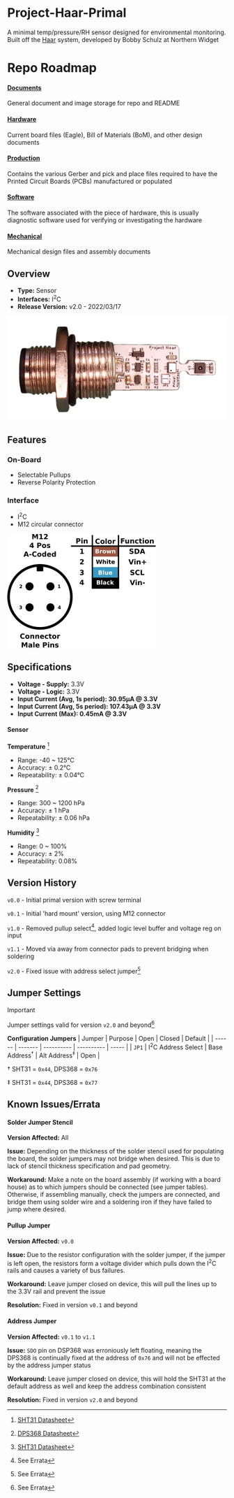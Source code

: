 # Project-Haar-Primal
A minimal temp/pressure/RH sensor designed for environmental monitoring. Built off the [Haar](https://github.com/NorthernWidget-Skunkworks/Project-Haar) system, developed by Bobby Schulz at Northern Widget 

# Repo Roadmap
#### [Documents](Documents/) 

General document and image storage for repo and README

#### [Hardware](Hardware/)

Current board files (Eagle), Bill of Materials (BoM), and other design documents

#### [Production](Production/)

Contains the various Gerber and pick and place files required to have the Printed Circuit Boards (PCBs) manufactured or populated 

#### [Software](Software/)

The software associated with the piece of hardware, this is usually diagnostic software used for verifying or investigating the hardware

#### [Mechanical](Mechanical/)

Mechanical design files and assembly documents

<!-- #### [Testing](Testing/)

Scripts and results from the testing process and development process. Contains more detailed information about documented issues among other testing. 
 -->


## Overview
* **Type:** Sensor
* **Interfaces:** I<sup>2</sup>C
* **Release Version:** v2.0 - 2022/03/17

![Haar Board Cutout](Documents/HaarCutout.png)

<!-- ![Haar v0.0 - Bottom](Documents/Images/Haar_0v0_Bottom_Cropped.jpg) -->

## Features
### On-Board
* Selectable Pullups
* Reverse Polarity Protection  

### Interface
* I<sup>2</sup>C
* M12 circular connector 

<picture>
  <source media="(prefers-color-scheme: dark)" srcset="Documents/Pinout_LIGHT.png">
  <img alt="Haar Connector Pinout" src="Documents/Pinout.png">
</picture>

## Specifications
* **Voltage - Supply:** 3.3V
* **Voltage - Logic:** 3.3V
* **Input Current (Avg, 1s period): 30.95&mu;A @ 3.3V**
* **Input Current (Avg, 5s period): 107.43&mu;A @ 3.3V**
* **Input Current (Max): 0.45mA @ 3.3V**

#### Sensor
**Temperature** [^1]
* Range: -40 ~ 125°C 
* Accuracy: &plusmn; 0.2°C
* Repeatability: &plusmn; 0.04°C

**Pressure** [^2]
* Range: 300 ~ 1200 hPa  
* Accuracy: &plusmn; 1 hPa
* Repeatability: &plusmn; 0.06 hPa

**Humidity** [^1]
* Range: 0 ~ 100%
* Accuracy: &plusmn; 2%
* Repeatability: 0.08%

[^1]: [SHT31 Datasheet](https://sensirion.com/media/documents/213E6A3B/63A5A569/Datasheet_SHT3x_DIS.pdf)
[^2]: [DPS368 Datasheet](https://www.infineon.com/dgdl/Infineon-DPS368-DS-v01_00-EN.pdf?fileId=5546d46269e1c019016a0c45105d4b40)

## Version History

`v0.0` - Initial primal version with screw terminal

`v0.1` - Initial 'hard mount' version, using M12 connector

`v1.0` - Removed pullup select[^3], added logic level buffer and voltage reg on input

`v1.1` - Moved via away from connector pads to prevent bridging when soldering 

`v2.0` - Fixed issue with address select jumper[^3]

## Jumper Settings 

> [!IMPORTANT]
> Jumper settings valid for version `v2.0` and beyond[^3]

[^3]: See Errata

**Configuration Jumpers**
| Jumper | Purpose | Open | Closed | Default | 
| ------ | ------- | ---------- | ---------- | ----- | 
| `JP1` | I<sup>2</sup>C Address Select | Base Address<sup>&dagger;</sup> | Alt Address<sup>&Dagger;</sup> | Open |

&dagger; SHT31 = `0x44`, DPS368 = `0x76`

&Dagger; SHT31 = `0x44`, DPS368 = `0x77`

## Known Issues/Errata

#### Solder Jumper Stencil

**Version Affected:** All

**Issue:** Depending on the thickness of the solder stencil used for populating the board, the solder jumpers may not bridge when desired. This is due to lack of stencil thickness specification and pad geometry.

**Workaround:** Make a note on the board assembly (if working with a board house) as to which jumpers should be connected (see jumper tables). Otherwise, if assembling manually, check the jumpers are connected, and bridge them using solder wire and a soldering iron if they have failed to jump where desired. 

#### Pullup Jumper

**Version Affected:** `v0.0`

**Issue:** Due to the resistor configuration with the solder jumper, if the jumper is left open, the resistors form a voltage divider which pulls down the I<sup>2</sup>C rails and causes a variety of bus failures.

**Workaround:** Leave jumper closed on device, this will pull the lines up to the 3.3V rail and prevent the issue 

**Resolution:** Fixed in version `v0.1` and beyond  

#### Address Jumper

**Version Affected:** `v0.1` to `v1.1`

**Issue:** `SDO` pin on DSP368 was erroniously left floating, meaning the DPS368 is continually fixed at the address of `0x76` and will not be effected by the address jumper status

**Workaround:** Leave jumper closed on device, this will hold the SHT31 at the default address as well and keep the address combination consistent 

**Resolution:** Fixed in version `v2.0` and beyond  